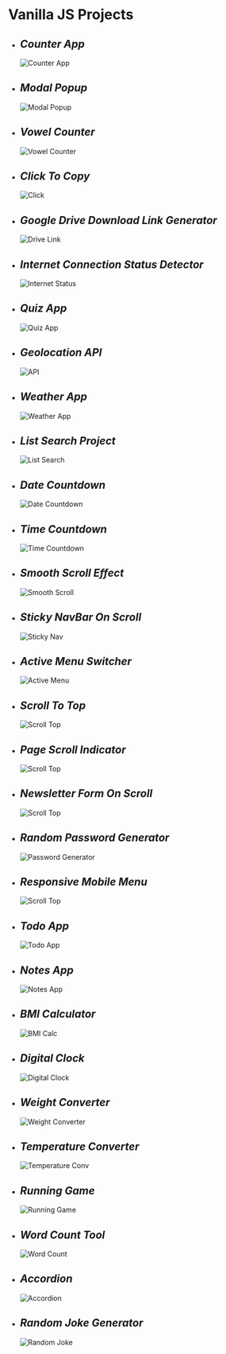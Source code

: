 # Vanilla JS Projects

- ## _Counter App_

  ![Counter App](./Screenshots/01.%20Counter%20App.png)

- ## _Modal Popup_

  ![Modal Popup](./Screenshots/02.%20Modal%20Popup.png)

- ## _Vowel Counter_

  ![Vowel Counter](./Screenshots/03.%20Vowel%20Counter%20App.png)

- ## _Click To Copy_

  ![Click](./Screenshots/04.%20Click%20To%20Copy.png)

- ## _Google Drive Download Link Generator_

  ![Drive Link](./Screenshots/05.%20Google%20Drive%20Download%20Link.png)

- ## _Internet Connection Status Detector_

  ![Internet Status](./Screenshots/06.%20Internet%20Connection%20Status.png)

- ## _Quiz App_

  ![Quiz App](./Screenshots/07.%20Quiz%20App.png)

- ## _Geolocation API_

  ![API](./Screenshots/08.%20Geolocation%20API.png)

- ## _Weather App_

  ![Weather App](./Screenshots/09.%20Weather%20App.png)

- ## _List Search Project_

  ![List Search](./Screenshots/10.%20List%20Search%20Project.png)

- ## _Date Countdown_

  ![Date Countdown](./Screenshots/11.%20Date%20Countdown.png)

- ## _Time Countdown_

  ![Time Countdown](./Screenshots/12.%20Time%20Countdown.png)

- ## _Smooth Scroll Effect_

  ![Smooth Scroll](./Screenshots/13.%20Smooth%20Scroll.png)

- ## _Sticky NavBar On Scroll_

  ![Sticky Nav](./Screenshots/14.%20Sticky%20Nav%20Bar%20On%20Scroll.png)

- ## _Active Menu Switcher_

  ![Active Menu](./Screenshots/15.%20Active%20Menu%20Switcher.png)

- ## _Scroll To Top_

  ![Scroll Top](./Screenshots/16.%20Scroll%20To%20Top.png)

- ## _Page Scroll Indicator_

  ![Scroll Top](./Screenshots/17.%20Page%20Scroll%20Indicator.png)

- ## _Newsletter Form On Scroll_

  ![Scroll Top](./Screenshots/18.%20Newsletter%20Form.png)

- ## _Random Password Generator_

  ![Password Generator](./Screenshots/19.%20Password%20Generator.png)

- ## _Responsive Mobile Menu_

  ![Scroll Top](./Screenshots/20.%20Responsive%20Mobile%20Menu.png)

- ## _Todo App_

  ![Todo App](./Screenshots/21.%20Todo%20App.png)

- ## _Notes App_

  ![Notes App](./Screenshots/22.%20Notes%20App.png)

- ## _BMI Calculator_

  ![BMI Calc](./Screenshots/23.%20BMI%20Calculator.png)

- ## _Digital Clock_

  ![Digital Clock](./Screenshots/24.%20Digital%20Clock.png)

- ## _Weight Converter_

  ![Weight Converter](./Screenshots/25.%20Weight%20Converter.png)

- ## _Temperature Converter_

  ![Temperature Conv](./Screenshots/26.%20Temperature%20Converter.png)

- ## _Running Game_

  ![Running Game](./Screenshots/27.%20Running%20Game.png)

- ## _Word Count Tool_

  ![Word Count](./Screenshots/28.%20Word%20Count%20Tool.png)

- ## _Accordion_

  ![Accordion](./Screenshots/29.%20Accordion.png)

- ## _Random Joke Generator_

  ![Random Joke](./Screenshots/30.%20Random%20Joke%20Generator.png)
